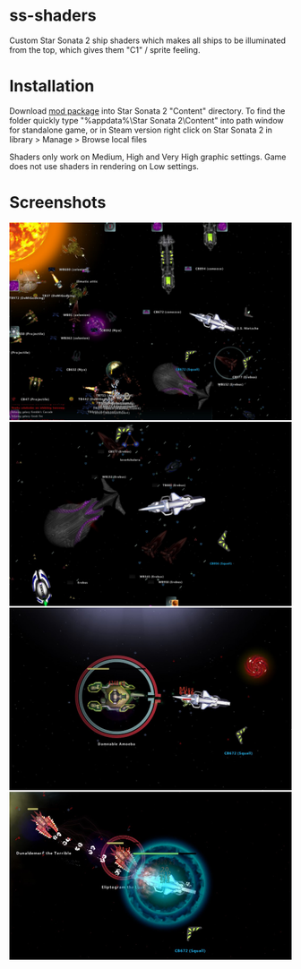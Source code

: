# ss-shaders

Custom Star Sonata 2 ship shaders which makes all ships to be illuminated from the top, which gives them "C1" / sprite feeling.

# Installation
Download [mod package](https://github.com/amorek/ss-shaders/releases/latest/download/spritelike-shaders.zip) into Star Sonata 2 "Content" directory.
To find the folder quickly type "%appdata%\Star Sonata 2\Content" into path window for standalone game, or in Steam version right click on Star Sonata 2 in library > Manage > Browse local files

Shaders only work on Medium, High and Very High graphic settings. Game does not use shaders in rendering on Low settings.


# Screenshots
![Screenshot 1](images/Screenshot_1.jpg)
![Screenshot 2](images/Screenshot_2.jpg)
![Screenshot 3](images/Screenshot_3.jpg)
![Screenshot 4](images/Screenshot_4.jpg)